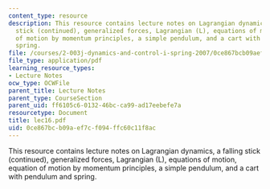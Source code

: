 ```yaml
---
content_type: resource
description: This resource contains lecture notes on Lagrangian dynamics, a falling
  stick (continued), generalized forces, Lagrangian (L), equations of motion, equation
  of motion by momentum principles, a simple pendulum, and a cart with pendulum and
  spring.
file: /courses/2-003j-dynamics-and-control-i-spring-2007/0ce867bcb09aef7cf094ffc60c11f8ac_lec16.pdf
file_type: application/pdf
learning_resource_types:
- Lecture Notes
ocw_type: OCWFile
parent_title: Lecture Notes
parent_type: CourseSection
parent_uid: ff6105c6-0132-46bc-ca99-ad17eebefe7a
resourcetype: Document
title: lec16.pdf
uid: 0ce867bc-b09a-ef7c-f094-ffc60c11f8ac
---
```

This resource contains lecture notes on Lagrangian dynamics, a falling stick (continued), generalized forces, Lagrangian (L), equations of motion, equation of motion by momentum principles, a simple pendulum, and a cart with pendulum and spring.